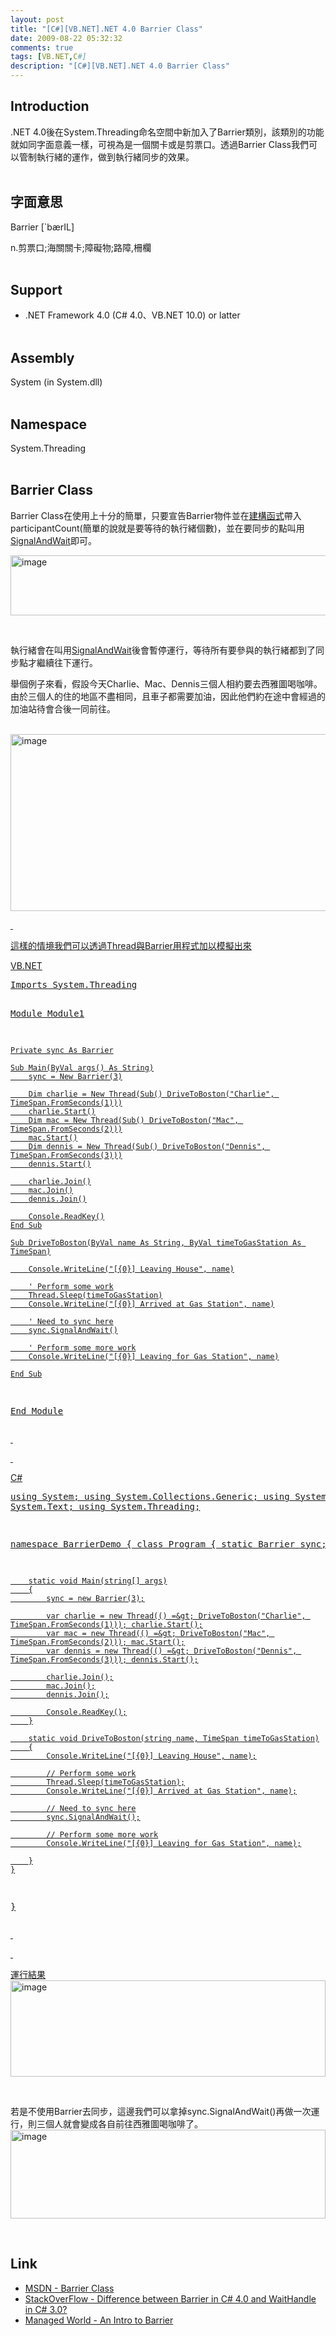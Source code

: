 ```yaml
---
layout: post
title: "[C#][VB.NET].NET 4.0 Barrier Class"
date: 2009-08-22 05:32:32
comments: true
tags: [VB.NET,C#]
description: "[C#][VB.NET].NET 4.0 Barrier Class"
---
```

<h2>Introduction</h2><p>.NET 4.0後在System.Threading命名空間中新加入了Barrier類別，該類別的功能就如同字面意義一樣，可視為是一個關卡或是剪票口。透過Barrier Class我們可以管制執行緒的運作，做到執行緒同步的效果。 <br /> </p><h2>字面意思</h2><p>Barrier [`bærIL]</p><p>n.剪票口;海關關卡;障礙物;路障,柵欄 <br /> </p><h2>Support</h2><ul><li>.NET Framework 4.0 (C# 4.0、VB.NET 10.0) or latter <br /> </li></ul><h2>Assembly</h2><p>System (in System.dll) <br /> </p><h2>Namespace</h2><p>System.Threading</a> <br /> </p><h2>Barrier Class</h2><p>Barrier Class在使用上十分的簡單，只要宣告Barrier物件並在<a target="_blank" href="http://msdn.microsoft.com/en-us/library/system.threading.barrier.barrier(VS.100).aspx">建構函式</a>帶入participantCount(簡單的說就是要等待的執行緒個數)，並在要同步的點叫用<a target="_blank" href="http://msdn.microsoft.com/en-us/library/system.threading.barrier.signalandwait(VS.100).aspx">SignalAndWait</a>即可。</p><p><a rel="lightbox" href="http://files.dotblogs.com.tw/larrynung/0908/655d80e43889_87FB/image_8.png"><img style="border-right-width: 0px; display: inline; border-top-width: 0px; border-bottom-width: 0px; border-left-width: 0px" title="image" border="0" alt="image" width="557" height="96" src="\images\posts\10182\image_thumb_3.png" /></a></p><p> </p><p>執行緒會在叫用<a target="_blank" href="http://msdn.microsoft.com/en-us/library/system.threading.barrier.signalandwait(VS.100).aspx">SignalAndWait</a>後會暫停運行，等待所有要參與的執行緒都到了同步點才繼續往下運行。</p><p>舉個例子來看，假設今天Charlie、Mac、Dennis三個人相約要去西雅圖喝咖啡。由於三個人的住的地區不盡相同，且車子都需要加油，因此他們約在途中會經過的加油站待會合後一同前往。</p><p> <a rel="lightbox" href="http://files.dotblogs.com.tw/larrynung/0908/655d80e43889_87FB/image_2.png"><img style="border-right-width: 0px; display: inline; border-top-width: 0px; border-bottom-width: 0px; border-left-width: 0px" title="image" border="0" alt="image" width="564" height="283" src="\images\posts\10182\image_thumb.png" /></p><p> </p><p>這樣的情境我們可以透過Thread與Barrier用程式加以模擬出來</p><p>VB.NET</p><div style="padding-bottom: 0px; margin: 0px; padding-left: 0px; padding-right: 0px; display: inline; float: none; padding-top: 0px" id="scid:812469c5-0cb0-4c63-8c15-c81123a09de7:5028796f-80f4-4472-9388-bc707eba52d7" class="wlWriterEditableSmartContent"><pre class="vb:nocontrols" name="code">
Imports System.Threading

Module Module1

    Private sync As Barrier

    Sub Main(ByVal args() As String)
        sync = New Barrier(3)

        Dim charlie = New Thread(Sub() DriveToBoston("Charlie", TimeSpan.FromSeconds(1)))
        charlie.Start()
        Dim mac = New Thread(Sub() DriveToBoston("Mac", TimeSpan.FromSeconds(2)))
        mac.Start()
        Dim dennis = New Thread(Sub() DriveToBoston("Dennis", TimeSpan.FromSeconds(3)))
        dennis.Start()

        charlie.Join()
        mac.Join()
        dennis.Join()

        Console.ReadKey()
    End Sub

    Sub DriveToBoston(ByVal name As String, ByVal timeToGasStation As TimeSpan)

        Console.WriteLine("[{0}] Leaving House", name)

        ' Perform some work
        Thread.Sleep(timeToGasStation)
        Console.WriteLine("[{0}] Arrived at Gas Station", name)

        ' Need to sync here
        sync.SignalAndWait()

        ' Perform some more work
        Console.WriteLine("[{0}] Leaving for Gas Station", name)

    End Sub

End Module
</pre></div><p> </p><p> </p><p>C#</p><div style="padding-bottom: 0px; margin: 0px; padding-left: 0px; padding-right: 0px; display: inline; float: none; padding-top: 0px" id="scid:812469c5-0cb0-4c63-8c15-c81123a09de7:a72d73c4-5e10-435d-88a6-d2e27c93cc64" class="wlWriterEditableSmartContent"><pre class="c#:nocontrols" name="code">
using System;
using System.Collections.Generic;
using System.Linq;
using System.Text;
using System.Threading;

namespace BarrierDemo
{
    class Program
    {
        static Barrier sync;

        static void Main(string[] args)
        {
            sync = new Barrier(3);

            var charlie = new Thread(() =&gt; DriveToBoston("Charlie", TimeSpan.FromSeconds(1))); charlie.Start();
            var mac = new Thread(() =&gt; DriveToBoston("Mac", TimeSpan.FromSeconds(2))); mac.Start();
            var dennis = new Thread(() =&gt; DriveToBoston("Dennis", TimeSpan.FromSeconds(3))); dennis.Start();

            charlie.Join();
            mac.Join();
            dennis.Join();

            Console.ReadKey();
        }

        static void DriveToBoston(string name, TimeSpan timeToGasStation)
        {
            Console.WriteLine("[{0}] Leaving House", name);

            // Perform some work
            Thread.Sleep(timeToGasStation);
            Console.WriteLine("[{0}] Arrived at Gas Station", name);

            // Need to sync here
            sync.SignalAndWait();

            // Perform some more work
            Console.WriteLine("[{0}] Leaving for Gas Station", name);

        }
    }
}</pre></div><p> </p><p> </p><p>運行結果 <br /><img style="border-right-width: 0px; display: inline; border-top-width: 0px; border-bottom-width: 0px; border-left-width: 0px" title="image" border="0" alt="image" width="504" height="154" src="\images\posts\10182\image_thumb_1.png" /></a></p><p> </p><p>若是不使用Barrier去同步，這邊我們可以拿掉sync.SignalAndWait()再做一次運行，則三個人就會變成各自前往西雅圖喝咖啡了。 <br /><a rel="lightbox" href="http://files.dotblogs.com.tw/larrynung/0908/655d80e43889_87FB/image_6.png"><img style="border-right-width: 0px; display: inline; border-top-width: 0px; border-bottom-width: 0px; border-left-width: 0px" title="image" border="0" alt="image" width="504" height="142" src="\images\posts\10182\image_thumb_2.png" /></a></p><p> </p><h2>Link</h2><ul><li><a target="_blank" href="http://msdn.microsoft.com/en-us/library/system.threading.barrier(VS.100).aspx">MSDN - Barrier Class</a></li><li><a target="_blank" href="http://stackoverflow.com/questions/990970/difference-between-barrier-in-c-4-0-and-waithandle-in-c-3-0">StackOverFlow - Difference between Barrier in C# 4.0 and WaitHandle in C# 3.0?</a></li><li><a target="_blank" href="http://www.managed-world.com/archive/2009/02/09/an-intro-to-barrier.aspx">Managed World - An Intro to Barrier</li></ul>